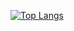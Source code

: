 
[![Top Langs](https://github-readme-stats.vercel.app/api/top-langs/?username=JesusAlmirco&layout=compact)](https://github.com/anuraghazra/github-readme-stats)

<!---
JesusAlmirco/JesusAlmirco is a ✨ special ✨ repository because its `README.md` (this file) appears on your GitHub profile.
You can click the Preview link to take a look at your changes.
--->
